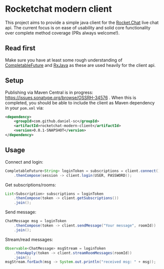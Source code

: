 # Rocketchat modern client

This project aims to provide a simple java client for the [Rocket.Chat](https://rocket.chat) live chat api.
The current focus is on ease of usability and solid core functionality over complete method coverage (PRs always welcome!).

## Read first
Make sure you have at least some rough understanding of [CompletableFuture](https://docs.oracle.com/javase/8/docs/api/java/util/concurrent/CompletableFuture.html)
and [RxJava](https://github.com/ReactiveX/RxJava) as these are used heavily for the client api.

## Setup
Publishing via Maven Central is in progress: https://issues.sonatype.org/browse/OSSRH-34576 .
When this is completed, you should be able to include the client as Maven dependency in your `pom.xml` via:

```xml
<dependency>
    <groupId>com.github.daniel-sc</groupId>
    <artifactId>rocketchat-modern-client</artifactId>
    <version>0.0.1-SNAPSHOT</version>
</dependency>
```

## Usage

Connect and login:
```java
CompletableFuture<String> loginToken = subscriptions = client.connect()
    .thenCompose(session -> client.login(USER, PASSWORD));
```

Get subscriptions/rooms:
```java
List<Subscription> subscriptions = loginToken
    .thenCompose(token -> client.getSubscriptions())
    .join();
```

Send message:
```java
ChatMessage msg = loginToken
    .thenCompose(token -> client.sendMessage("Your message", roomId))
    .join();
```

Stream/read messages:
```java
Observable<ChatMessage> msgStream = loginToken
    .thenApply(token -> client.streamRoomMessages(roomId))
    .join();
msgStream.forEach(msg -> System.out.println("received msg: " + msg));
```